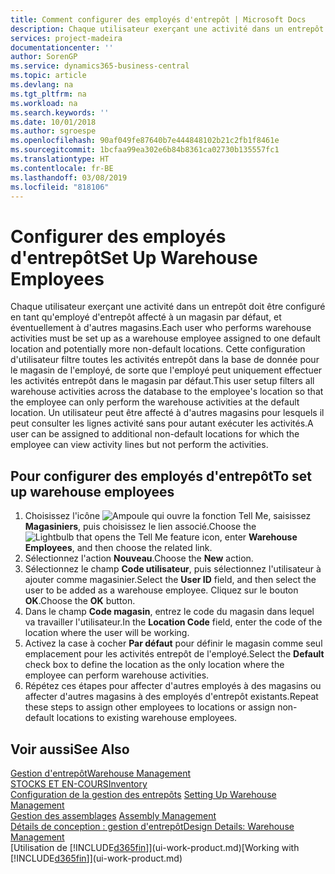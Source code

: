 ```yaml
---
title: Comment configurer des employés d'entrepôt | Microsoft Docs
description: Chaque utilisateur exerçant une activité dans un entrepôt doit être configuré en tant qu'employé d'entrepôt affecté à un magasin par défaut, et éventuellement à d'autres magasins.
services: project-madeira
documentationcenter: ''
author: SorenGP
ms.service: dynamics365-business-central
ms.topic: article
ms.devlang: na
ms.tgt_pltfrm: na
ms.workload: na
ms.search.keywords: ''
ms.date: 10/01/2018
ms.author: sgroespe
ms.openlocfilehash: 90af049fe87640b7e444848102b21c2fb1f8461e
ms.sourcegitcommit: 1bcfaa99ea302e6b84b8361ca02730b135557fc1
ms.translationtype: HT
ms.contentlocale: fr-BE
ms.lasthandoff: 03/08/2019
ms.locfileid: "818106"
---
```

# <a name="set-up-warehouse-employees"></a><span data-ttu-id="37509-103">Configurer des employés d'entrepôt</span><span class="sxs-lookup"><span data-stu-id="37509-103">Set Up Warehouse Employees</span></span>
<span data-ttu-id="37509-104">Chaque utilisateur exerçant une activité dans un entrepôt doit être configuré en tant qu'employé d'entrepôt affecté à un magasin par défaut, et éventuellement à d'autres magasins.</span><span class="sxs-lookup"><span data-stu-id="37509-104">Each user who performs warehouse activities must be set up as a warehouse employee assigned to one default location and potentially more non-default locations.</span></span> <span data-ttu-id="37509-105">Cette configuration d'utilisateur filtre toutes les activités entrepôt dans la base de donnée pour le magasin de l'employé, de sorte que l'employé peut uniquement effectuer les activités entrepôt dans le magasin par défaut.</span><span class="sxs-lookup"><span data-stu-id="37509-105">This user setup filters all warehouse activities across the database to the employee's location so that the employee can only perform the warehouse activities at the default location.</span></span> <span data-ttu-id="37509-106">Un utilisateur peut être affecté à d'autres magasins pour lesquels il peut consulter les lignes activité sans pour autant exécuter les activités.</span><span class="sxs-lookup"><span data-stu-id="37509-106">A user can be assigned to additional non-default locations for which the employee can view activity lines but not perform the activities.</span></span>

## <a name="to-set-up-warehouse-employees"></a><span data-ttu-id="37509-107">Pour configurer des employés d'entrepôt</span><span class="sxs-lookup"><span data-stu-id="37509-107">To set up warehouse employees</span></span>  
1.  <span data-ttu-id="37509-108">Choisissez l'icône ![Ampoule qui ouvre la fonction Tell Me](media/ui-search/search_small.png "Dites-moi ce que vous voulez faire"), saisissez **Magasiniers**, puis choisissez le lien associé.</span><span class="sxs-lookup"><span data-stu-id="37509-108">Choose the ![Lightbulb that opens the Tell Me feature](media/ui-search/search_small.png "Tell me what you want to do") icon, enter **Warehouse Employees**, and then choose the related link.</span></span>  
2. <span data-ttu-id="37509-109">Sélectionnez l'action **Nouveau**.</span><span class="sxs-lookup"><span data-stu-id="37509-109">Choose the **New** action.</span></span>  
3. <span data-ttu-id="37509-110">Sélectionnez le champ **Code utilisateur**, puis sélectionnez l'utilisateur à ajouter comme magasinier.</span><span class="sxs-lookup"><span data-stu-id="37509-110">Select the **User ID** field, and then select the user to be added as a warehouse employee.</span></span> <span data-ttu-id="37509-111">Cliquez sur le bouton **OK**.</span><span class="sxs-lookup"><span data-stu-id="37509-111">Choose the **OK** button.</span></span>  
6.  <span data-ttu-id="37509-112">Dans le champ **Code magasin**, entrez le code du magasin dans lequel va travailler l'utilisateur.</span><span class="sxs-lookup"><span data-stu-id="37509-112">In the **Location Code** field, enter the code of the location where the user will be working.</span></span>  
7.  <span data-ttu-id="37509-113">Activez la case à cocher **Par défaut** pour définir le magasin comme seul emplacement pour les activités entrepôt de l'employé.</span><span class="sxs-lookup"><span data-stu-id="37509-113">Select the **Default** check box to define the location as the only location where the employee can perform warehouse activities.</span></span>  
8.  <span data-ttu-id="37509-114">Répétez ces étapes pour affecter d'autres employés à des magasins ou affecter d'autres magasins à des employés d'entrepôt existants.</span><span class="sxs-lookup"><span data-stu-id="37509-114">Repeat these steps to assign other employees to locations or assign non-default locations to existing warehouse employees.</span></span>  

## <a name="see-also"></a><span data-ttu-id="37509-115">Voir aussi</span><span class="sxs-lookup"><span data-stu-id="37509-115">See Also</span></span>  
[<span data-ttu-id="37509-116">Gestion d'entrepôt</span><span class="sxs-lookup"><span data-stu-id="37509-116">Warehouse Management</span></span>](warehouse-manage-warehouse.md)  
[<span data-ttu-id="37509-117">STOCKS ET EN-COURS</span><span class="sxs-lookup"><span data-stu-id="37509-117">Inventory</span></span>](inventory-manage-inventory.md)  
<span data-ttu-id="37509-118">[Configuration de la gestion des entrepôts](warehouse-setup-warehouse.md)   </span><span class="sxs-lookup"><span data-stu-id="37509-118">[Setting Up Warehouse Management](warehouse-setup-warehouse.md)   </span></span>  
<span data-ttu-id="37509-119">[Gestion des assemblages](assembly-assemble-items.md)  </span><span class="sxs-lookup"><span data-stu-id="37509-119">[Assembly Management](assembly-assemble-items.md)  </span></span>  
[<span data-ttu-id="37509-120">Détails de conception : gestion d'entrepôt</span><span class="sxs-lookup"><span data-stu-id="37509-120">Design Details: Warehouse Management</span></span>](design-details-warehouse-management.md)  
<span data-ttu-id="37509-121">[Utilisation de [!INCLUDE[d365fin](includes/d365fin_md.md)]](ui-work-product.md)</span><span class="sxs-lookup"><span data-stu-id="37509-121">[Working with [!INCLUDE[d365fin](includes/d365fin_md.md)]](ui-work-product.md)</span></span>  

